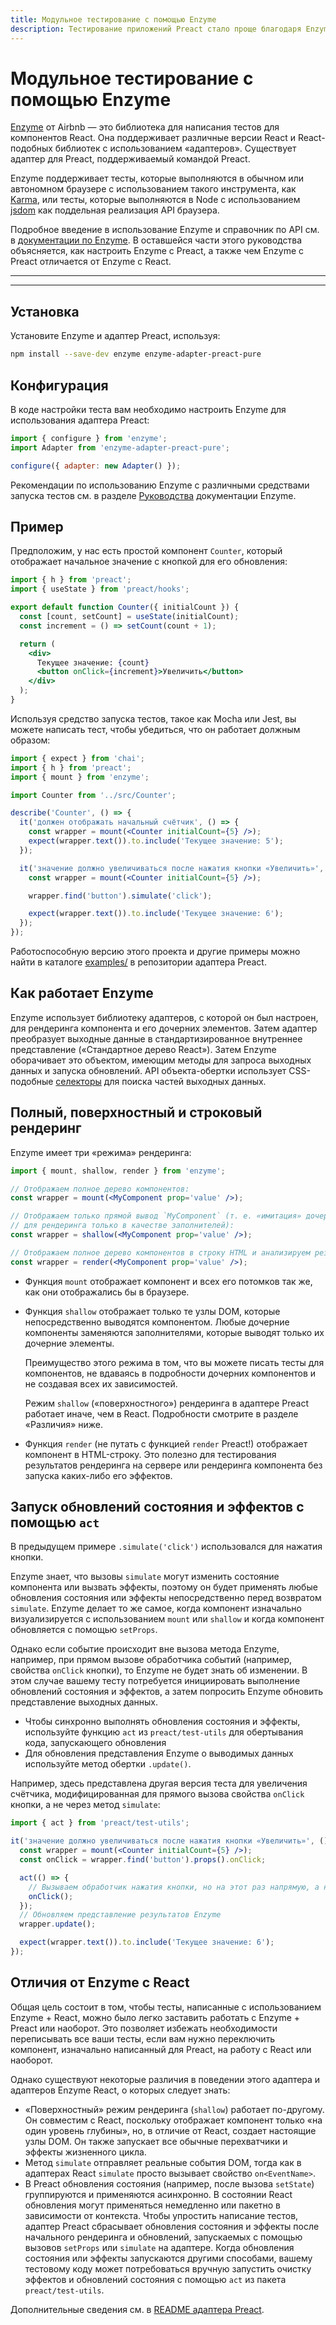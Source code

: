 ```yaml
---
title: Модульное тестирование с помощью Enzyme
description: Тестирование приложений Preact стало проще благодаря Enzyme
---
```


# Модульное тестирование с помощью Enzyme

[Enzyme](https://airbnb.io/enzyme/) от Airbnb — это библиотека для написания тестов для компонентов React. Она поддерживает различные версии React и React-подобных библиотек с использованием «адаптеров». Существует адаптер для Preact, поддерживаемый командой Preact.

Enzyme поддерживает тесты, которые выполняются в обычном или автономном браузере с использованием такого инструмента, как [Karma](http://karma-runner.github.io/latest/index.html), или тесты, которые выполняются в Node с использованием [jsdom](https://github.com/jsdom/jsdom) как поддельная реализация API браузера.

Подробное введение в использование Enzyme и справочник по API см. в [документации по Enzyme](https://airbnb.io/enzyme/). В оставшейся части этого руководства объясняется, как настроить Enzyme с Preact, а также чем Enzyme с Preact отличается от Enzyme с React.

---

<toc></toc>

---

## Установка

Установите Enzyme и адаптер Preact, используя:

```bash
npm install --save-dev enzyme enzyme-adapter-preact-pure
```

## Конфигурация

В коде настройки теста вам необходимо настроить Enzyme для использования адаптера Preact:

```js
import { configure } from 'enzyme';
import Adapter from 'enzyme-adapter-preact-pure';

configure({ adapter: new Adapter() });
```

Рекомендации по использованию Enzyme с различными средствами запуска тестов см. в разделе [Руководства](https://airbnb.io/enzyme/docs/guides.html) документации Enzyme.

## Пример

Предположим, у нас есть простой компонент `Counter`, который отображает начальное значение с кнопкой для его обновления:

```jsx
import { h } from 'preact';
import { useState } from 'preact/hooks';

export default function Counter({ initialCount }) {
  const [count, setCount] = useState(initialCount);
  const increment = () => setCount(count + 1);

  return (
    <div>
      Текущее значение: {count}
      <button onClick={increment}>Увеличить</button>
    </div>
  );
}
```

Используя средство запуска тестов, такое как Mocha или Jest, вы можете написать тест, чтобы убедиться, что он работает должным образом:

```jsx
import { expect } from 'chai';
import { h } from 'preact';
import { mount } from 'enzyme';

import Counter from '../src/Counter';

describe('Counter', () => {
  it('должен отображать начальный счётчик', () => {
    const wrapper = mount(<Counter initialCount={5} />);
    expect(wrapper.text()).to.include('Текущее значение: 5');
  });

  it('значение должно увеличиваться после нажатия кнопки «Увеличить»', () => {
    const wrapper = mount(<Counter initialCount={5} />);

    wrapper.find('button').simulate('click');

    expect(wrapper.text()).to.include('Текущее значение: 6');
  });
});
```

Работоспособную версию этого проекта и другие примеры можно найти в каталоге [examples/](https://github.com/preactjs/enzyme-adapter-preact-pure/blob/master/README.md#example-projects) в репозитории адаптера Preact.

## Как работает Enzyme

Enzyme использует библиотеку адаптеров, с которой он был настроен, для рендеринга компонента и его дочерних элементов. Затем адаптер преобразует выходные данные в стандартизированное внутреннее представление («Стандартное дерево React»). Затем Enzyme оборачивает это объектом, имеющим методы для запроса выходных данных и запуска обновлений. API объекта-обертки использует CSS-подобные [селекторы](https://airbnb.io/enzyme/docs/api/selector.html) для поиска частей выходных данных.

## Полный, поверхностный и строковый рендеринг

Enzyme имеет три «режима» рендеринга:

```jsx
import { mount, shallow, render } from 'enzyme';

// Отображаем полное дерево компонентов:
const wrapper = mount(<MyComponent prop='value' />);

// Отображаем только прямой вывод `MyComponent` (т. е. «имитация» дочерних компонентов
// для рендеринга только в качестве заполнителей):
const wrapper = shallow(<MyComponent prop='value' />);

// Отображаем полное дерево компонентов в строку HTML и анализируем результат:
const wrapper = render(<MyComponent prop='value' />);
```

- Функция `mount` отображает компонент и всех его потомков так же, как они отображались бы в браузере.

- Функция `shallow` отображает только те узлы DOM, которые непосредственно выводятся компонентом. Любые дочерние компоненты заменяются заполнителями, которые выводят только их дочерние элементы.

  Преимущество этого режима в том, что вы можете писать тесты для компонентов, не вдаваясь в подробности дочерних компонентов и не создавая всех их зависимостей.

  Режим `shallow` («поверхностного») рендеринга в адаптере Preact работает иначе, чем в React. Подробности смотрите в разделе «Различия» ниже.

- Функция `render` (не путать с функцией `render` Preact!) отображает компонент в HTML-строку. Это полезно для тестирования результатов рендеринга на сервере или рендеринга компонента без запуска каких-либо его эффектов.

## Запуск обновлений состояния и эффектов с помощью `act`

В предыдущем примере `.simulate('click')` использовался для нажатия кнопки.

Enzyme знает, что вызовы `simulate` могут изменить состояние компонента или вызвать эффекты, поэтому он будет применять любые обновления состояния или эффекты непосредственно перед возвратом `simulate`. Enzyme делает то же самое, когда компонент изначально визуализируется с использованием `mount` или `shallow` и когда компонент обновляется с помощью `setProps`.

Однако если событие происходит вне вызова метода Enzyme, например, при прямом вызове обработчика событий (например, свойства `onClick` кнопки), то Enzyme не будет знать об изменении. В этом случае вашему тесту потребуется инициировать выполнение обновлений состояния и эффектов, а затем попросить Enzyme обновить представление выходных данных.

- Чтобы синхронно выполнять обновления состояния и эффекты, используйте функцию `act` из `preact/test-utils` для обертывания кода, запускающего обновления
- Для обновления представления Enzyme о выводимых данных используйте метод обертки `.update()`.

Например, здесь представлена другая версия теста для увеличения счётчика, модифицированная для прямого вызова свойства `onClick` кнопки, а не через метод `simulate`:

```js
import { act } from 'preact/test-utils';
```

```jsx
it('значение должно увеличиваться после нажатия кнопки «Увеличить»', () => {
  const wrapper = mount(<Counter initialCount={5} />);
  const onClick = wrapper.find('button').props().onClick;

  act(() => {
    // Вызываем обработчик нажатия кнопки, но на этот раз напрямую, а не через Enzyme API
    onClick();
  });
  // Обновляем представление результатов Enzyme
  wrapper.update();

  expect(wrapper.text()).to.include('Текущее значение: 6');
});
```

## Отличия от Enzyme с React

Общая цель состоит в том, чтобы тесты, написанные с использованием Enzyme + React, можно было легко заставить работать с Enzyme + Preact или наоборот. Это позволяет избежать необходимости переписывать все ваши тесты, если вам нужно переключить компонент, изначально написанный для Preact, на работу с React или наоборот.

Однако существуют некоторые различия в поведении этого адаптера и адаптеров Enzyme React, о которых следует знать:

- «Поверхностный» режим рендеринга (`shallow`) работает по-другому. Он совместим с React, поскольку отображает компонент только «на один уровень глубины», но, в отличие от React, создает настоящие узлы DOM. Он также запускает все обычные перехватчики и эффекты жизненного цикла.
- Метод `simulate` отправляет реальные события DOM, тогда как в адаптерах React `simulate` просто вызывает свойство `on<EventName>`.
- В Preact обновления состояния (например, после вызова `setState`) группируются и применяются асинхронно. В состоянии React обновления могут применяться немедленно или пакетно в зависимости от контекста. Чтобы упростить написание тестов, адаптер Preact сбрасывает обновления состояния и эффекты после начального рендеринга и обновлений, запускаемых с помощью вызовов `setProps` или `simulate` на адаптере. Когда обновления состояния или эффекты запускаются другими способами, вашему тестовому коду может потребоваться вручную запустить очистку эффектов и обновлений состояния с помощью `act` из пакета `preact/test-utils`.

Дополнительные сведения см. в [README адаптера Preact](https://github.com/preactjs/enzyme-adapter-preact-pure#differences-compared-to-enzyme--react).
